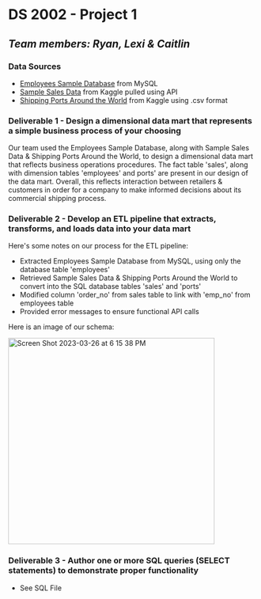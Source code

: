# DS 2002 - Project 1
## *Team members: Ryan, Lexi & Caitlin*

### Data Sources 
- [Employees Sample Database](https://dev.mysql.com/doc/employee/en/) from MySQL
- [Sample Sales Data](https://www.kaggle.com/datasets/kyanyoga/sample-sales-data) from Kaggle pulled using API
- [Shipping Ports Around the World](https://www.kaggle.com/datasets/sanjeetsinghnaik/ship-ports) from Kaggle using .csv format

### Deliverable 1 - Design a dimensional data mart that represents a simple business process of your choosing
Our team used the Employees Sample Database, along with Sample Sales Data & Shipping Ports Around the World, to design a dimensional data mart that reflects business operations procedures. The fact table 'sales', along with dimension tables 'employees' and ports' are present in our design of the data mart. Overall, this reflects interaction between retailers & customers in order for a company to make informed decisions about its commercial shipping process.

### Deliverable 2 - Develop an ETL pipeline that extracts, transforms, and loads data into your data mart
Here's some notes on our process for the ETL pipeline:
- Extracted Employees Sample Database from MySQL, using only the database table 'employees' 
- Retrieved Sample Sales Data & Shipping Ports Around the World to convert into the SQL database tables 'sales' and 'ports'
- Modified column 'order_no' from sales table to link with 'emp_no' from employees table 
- Provided error messages to ensure functional API calls

Here is an image of our schema: 


<img width="417" alt="Screen Shot 2023-03-26 at 6 15 38 PM" src="https://user-images.githubusercontent.com/123029506/227807998-bb5ea286-6711-4212-868f-abd35eb2280e.png">



### Deliverable 3 - Author one or more SQL queries (SELECT statements) to demonstrate proper functionality

- See SQL File
